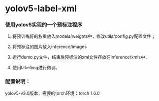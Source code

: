 # yolov5-label-xml

### 使用yolov5实现的一个预标注程序

1. 将预训练好的权重放入models/weights中，修改utils/config.py配置文件；

2. 将预标注的图片放入inference/images

3. 运行demo.py文件，结束后预标注的xml文件存放在inference/xmls中、

4. 使用labelimg进行微调。


### 配置说明：

yolov5-v3.0版本，需要的torch环境：torch 1.6.0

